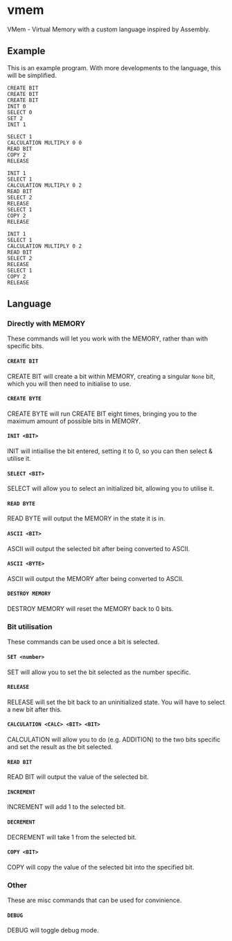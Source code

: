 # vmem
VMem - Virtual Memory with a custom language inspired by Assembly.

## Example
This is an example program. With more developments to the language, this will be simplified. 
```vmem
CREATE BIT
CREATE BIT
CREATE BIT
INIT 0
SELECT 0
SET 2
INIT 1

SELECT 1
CALCULATION MULTIPLY 0 0
READ BIT
COPY 2
RELEASE

INIT 1
SELECT 1
CALCULATION MULTIPLY 0 2
READ BIT
SELECT 2
RELEASE
SELECT 1
COPY 2
RELEASE

INIT 1
SELECT 1
CALCULATION MULTIPLY 0 2
READ BIT
SELECT 2
RELEASE
SELECT 1
COPY 2
RELEASE
```

## Language
### Directly with MEMORY
These commands will let you work with the MEMORY, rather than with specific bits. 
#### `CREATE BIT`
CREATE BIT will create a bit within MEMORY, creating a singular `None` bit, which you will then need to initialise to use.
#### `CREATE BYTE`
CREATE BYTE will run CREATE BIT eight times, bringing you to the maximum amount of possible bits in MEMORY.
#### `INIT <BIT>`
INIT <BIT> will intiailise the bit entered, setting it to 0, so you can then select & utilise it.
#### `SELECT <BIT>`
SELECT <BIT> will allow you to select an initialized bit, allowing you to utilise it.
#### `READ BYTE`
READ BYTE will output the MEMORY in the state it is in.
#### `ASCII <BIT>`
ASCII <BIT> will output the selected bit after being converted to ASCII.
#### `ASCII <BYTE>`
ASCII <BYTE> will output the MEMORY after being converted to ASCII.
#### `DESTROY MEMORY`
DESTROY MEMORY will reset the MEMORY back to 0 bits.

### Bit utilisation
These commands can be used once a bit is selected.
#### `SET <number>`
SET <number> will allow you to set the bit selected as the number specific.
#### `RELEASE`
RELEASE will set the bit back to an uninitialized state. You will have to select a new bit after this.
#### `CALCULATION <CALC> <BIT> <BIT>`
CALCULATION <CALC> <BIT> <BIT> will allow you to do <CALC> (e.g. ADDITION) to the two bits specific and set the result as the bit selected.
#### `READ BIT`
READ BIT will output the value of the selected bit.
#### `INCREMENT`
INCREMENT will add 1 to the selected bit.
#### `DECREMENT`
DECREMENT will take 1 from the selected bit.
#### `COPY <BIT>`
COPY <BIT> will copy the value of the selected bit into the specified bit.

### Other
These are misc commands that can be used for convinience.
#### `DEBUG`
DEBUG will toggle debug mode.
